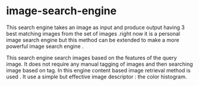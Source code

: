 # image-search-engine

This search engine takes an image as input and produce output having 3 best matching images from the set of images .right now it is a personal image search engine but this method can be extended to make a more powerful image search engine .

This search engine search images based on the features of the query image. It does not require any manual tagging of images and then searching image based on tag.
In this engine content based image retrieval method is used . It use a simple but effective image descriptor : the color histogram.
